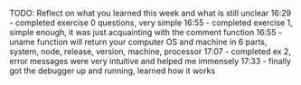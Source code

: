 TODO: Reflect on what you learned this week and what is still unclear
16:29 - completed exercise 0 questions, very simple
16:55 - completed exercise 1, simple enough, it was just acquainting with the comment function
16:55 - uname function will return your computer OS and machine in 6 parts, system, node, release, version, machine, processor
17:07 - completed ex 2, error messages were very intuitive and helped me immensely
17:33 - finally got the debugger up and running, learned how it works
